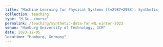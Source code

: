 ```yaml
---
title: "Machine Learning for Physical Systems (lv2987+2988): Synthetic Data for ML (Winter 2023, TUHH)"
collection: teaching
type: "M.Sc. course"
permalink: /teaching/synthetic-data-for-ML-winter-2023
venue: "Hamburg University of Technology, ICM"
date: 2023-12-05
location: "Hamburg, Germany"
---
```


